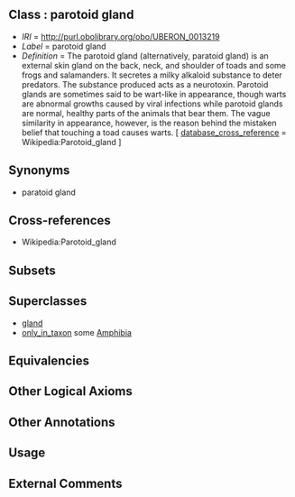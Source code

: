 
## Class : parotoid gland

 * *IRI* = http://purl.obolibrary.org/obo/UBERON_0013219
 * *Label* = parotoid gland
 * *Definition* = The parotoid gland (alternatively, paratoid gland) is an external skin gland on the back, neck, and shoulder of toads and some frogs and salamanders. It secretes a milky alkaloid substance to deter predators. The substance produced acts as a neurotoxin. Parotoid glands are sometimes said to be wart-like in appearance, though warts are abnormal growths caused by viral infections while parotoid glands are normal, healthy parts of the animals that bear them. The vague similarity in appearance, however, is the reason behind the mistaken belief that touching a toad causes warts. [ [database_cross_reference](../../ef/oboInOwl#hasDbXref.md) = Wikipedia:Parotoid_gland ]

## Synonyms

 * paratoid gland

## Cross-references

 * Wikipedia:Parotoid_gland

## Subsets


## Superclasses

 * [gland](../../UBERON/30/UBERON_0002530.md)
 * [only_in_taxon](../../RO/60/RO_0002160.md) some [Amphibia](../../NCBITaxon/92/NCBITaxon_8292.md)

## Equivalencies


## Other Logical Axioms


## Other Annotations


## Usage


## External Comments

